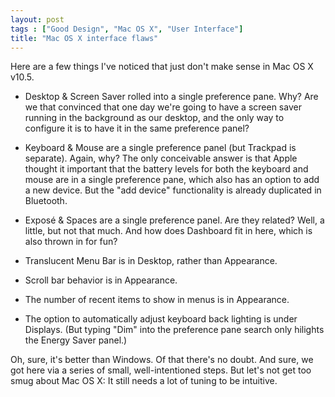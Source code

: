 ```yaml
---
layout: post
tags : ["Good Design", "Mac OS X", "User Interface"]
title: "Mac OS X interface flaws"
---
```

Here are a few things I've noticed that just don't make sense in Mac OS X v10.5.

* Desktop &amp; Screen Saver rolled into a single preference pane. Why? Are we that convinced that one day we're going to have a screen saver running in the background as our desktop, and the only way to configure it is to have it in the same preference panel?

<!--more-->

* Keyboard &amp; Mouse are a single preference panel (but Trackpad is separate). Again, why? The only conceivable answer is that Apple thought it important that the battery levels for both the keyboard and mouse are in a single preference pane, which also has an option to add a new device. But the "add device" functionality is already duplicated in Bluetooth.

* Exposé &amp; Spaces are a single preference panel. Are they related? Well, a little, but not that much. And how does Dashboard fit in here, which is also thrown in for fun?

* Translucent Menu Bar is in Desktop, rather than Appearance.

* Scroll bar behavior is in Appearance.

* The number of recent items to show in menus is in Appearance.

* The option to automatically adjust keyboard back lighting is under Displays. (But typing "Dim" into the preference pane search only hilights the Energy Saver panel.)

Oh, sure, it's better than Windows. Of that there's no doubt. And sure, we got here via a series of small, well-intentioned steps. But let's not get too smug about Mac OS X: It still needs a lot of tuning to be intuitive.